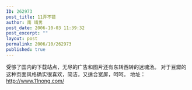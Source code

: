 ```yaml
---
ID: 262973
post_title: 11弄不错
author: 南 靖男
post_date: 2006-10-03 11:39:32
post_excerpt: ""
layout: post
permalink: 2006/10/262973
published: true
---
```

受够了国内的下载站点，无尽的广告和图片还有东转西转的迷魂汤。
对于豆瓣的这种页面风格确实很喜欢，简洁，又适合宽屏，呵呵。
地址：<a href="http://www.11nong.com/">http://www.11nong.com/</a>